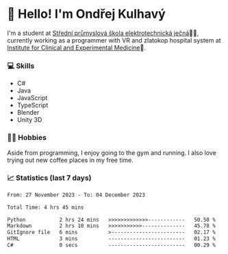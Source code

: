 # 👋 Hello! I'm Ondřej Kulhavý

I'm a student at [Střední průmyslová škola elektrotechnická ječná](https://www.spsejecna.cz/)👨‍🎓, currently working as a programmer with VR and zlatokop hospital system at [Institute for Clinical and Experimental Medicine](https://www.ikem.cz/en/)🏥.

### 💻 Skills
- C#
- Java
- JavaScript
- TypeScript
- Blender
- Unity 3D

### 🏋️‍♂️ Hobbies

Aside from programming, I enjoy going to the gym and running. I also love trying out new coffee places in my free time.

### 📈 Statistics (last 7 days)
<!--START_SECTION:waka-->

```txt
From: 27 November 2023 - To: 04 December 2023

Total Time: 4 hrs 45 mins

Python           2 hrs 24 mins   >>>>>>>>>>>>>------------   50.50 %
Markdown         2 hrs 10 mins   >>>>>>>>>>>--------------   45.78 %
GitIgnore file   6 mins          >------------------------   02.17 %
HTML             3 mins          -------------------------   01.23 %
C#               0 secs          -------------------------   00.29 %
```

<!--END_SECTION:waka-->



